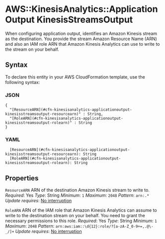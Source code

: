 # AWS::KinesisAnalytics::ApplicationOutput KinesisStreamsOutput<a name="aws-properties-kinesisanalytics-applicationoutput-kinesisstreamsoutput"></a>

When configuring application output, identifies an Amazon Kinesis stream as the destination\. You provide the stream Amazon Resource Name \(ARN\) and also an IAM role ARN that Amazon Kinesis Analytics can use to write to the stream on your behalf\.

## Syntax<a name="aws-properties-kinesisanalytics-applicationoutput-kinesisstreamsoutput-syntax"></a>

To declare this entity in your AWS CloudFormation template, use the following syntax:

### JSON<a name="aws-properties-kinesisanalytics-applicationoutput-kinesisstreamsoutput-syntax.json"></a>

```
{
  "[ResourceARN](#cfn-kinesisanalytics-applicationoutput-kinesisstreamsoutput-resourcearn)" : String,
  "[RoleARN](#cfn-kinesisanalytics-applicationoutput-kinesisstreamsoutput-rolearn)" : String
}
```

### YAML<a name="aws-properties-kinesisanalytics-applicationoutput-kinesisstreamsoutput-syntax.yaml"></a>

```
  [ResourceARN](#cfn-kinesisanalytics-applicationoutput-kinesisstreamsoutput-resourcearn): String
  [RoleARN](#cfn-kinesisanalytics-applicationoutput-kinesisstreamsoutput-rolearn): String
```

## Properties<a name="aws-properties-kinesisanalytics-applicationoutput-kinesisstreamsoutput-properties"></a>

`ResourceARN`  <a name="cfn-kinesisanalytics-applicationoutput-kinesisstreamsoutput-resourcearn"></a>
ARN of the destination Amazon Kinesis stream to write to\.
*Required*: Yes
*Type*: String
*Minimum*: `1`
*Maximum*: `2048`
*Pattern*: `arn:.*`
*Update requires*: [No interruption](https://docs.aws.amazon.com/AWSCloudFormation/latest/UserGuide/using-cfn-updating-stacks-update-behaviors.html#update-no-interrupt)

`RoleARN`  <a name="cfn-kinesisanalytics-applicationoutput-kinesisstreamsoutput-rolearn"></a>
ARN of the IAM role that Amazon Kinesis Analytics can assume to write to the destination stream on your behalf\. You need to grant the necessary permissions to this role\.
*Required*: Yes
*Type*: String
*Minimum*: `1`
*Maximum*: `2048`
*Pattern*: `arn:aws:iam::\d{12}:role/?[a-zA-Z_0-9+=,.@\-_/]+`
*Update requires*: [No interruption](https://docs.aws.amazon.com/AWSCloudFormation/latest/UserGuide/using-cfn-updating-stacks-update-behaviors.html#update-no-interrupt)
